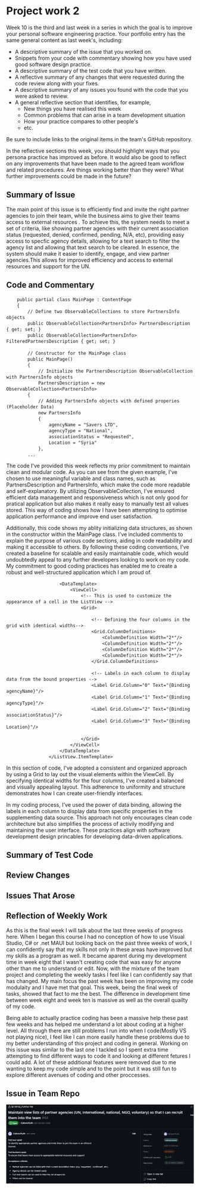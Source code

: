 # Project work 2

Week 10 is the third and last week in a series in which the goal is to improve your 
personal software engineering practice. Your portfolio entry has the same general content
as last week's, including:

* A descriptive summary of the issue that you worked on.
* Snippets from your code with commentary showing how you have used good software design 
  practice.
* A descriptive summary of the test code that you have written.
* A reflective summary of any changes that were requested during the code review along 
  with your fixes.
* A descriptive summary of any issues you found with the code that you were asked to review.
* A general reflective section that identifies, for example,
  * New things you have realised this week
  * Common problems that can arise in a team development situation
  * How your practice compares to other people's
  * etc.

Be sure to include links to the original items in the team's GitHub repository.

In the reflective sections this week, you should highlight ways that you persona practice
has improved as before. It would also be good to reflect on any improvements that have
been made to the agreed team workflow and related procedures. Are things working
better than they were? What further improvements could be made in the future?

## Summary of Issue 

The main point of this issue is to efficiently find and invite the right partner agencies to join their team, while the business aims to give their teams access to external resources . To achieve this, the system needs to meet a set of criteria, like showing partner agencies with their current association status (requested, denied, confirmed, pending, N/A, etc), providing easy access to specfic agency details, allowing for a text search to filter the agency list and allowing that text search to be cleared. In essence, the system should make it easier to identify, engage, and view partner agencies.This allows for improved efficiency and access to external resources and support for the UN.


## Code and Commentary 

```
    public partial class MainPage : ContentPage
    {
        // Define two ObservableCollections to store PartnersInfo objects
        public ObservableCollection<PartnersInfo> PartnersDescription { get; set; }
        public ObservableCollection<PartnersInfo> FilteredPartnersDescription { get; set; }

        // Constructor for the MainPage class
        public MainPage()
        {
            // Initialize the PartnersDescription ObservableCollection with PartnersInfo objects
            PartnersDescription = new ObservableCollection<PartnersInfo>
        {
            // Adding PartnersInfo objects with defined properies (Placeholder Data) 
            new PartnersInfo
            {
                agencyName = "Savers LTD",
                agencyType = "National",
                associationStatus = "Requested",
                Location = "Syria"
            },
        ...
```
The code I've provided this week reflects my prior commitment to maintain clean and modular code. As you can see from the given example, I've chosen to use meaningful variable and class names, such as PartnersDescription and PartnersInfo, which make the code more readable and self-explanatory. By utilizing ObservableCollection, I've ensured efficient data management and responsiveness which is not only good for pratical application but also makes it really easy to manually test all values stored. This way of coding shows how I have been attempting to optimise application performance and improve end user satisfaction.

Additionally, this code shows my ablity initializing data structures, as shown in the constructor within the MainPage class. I've included comments to explain the purpose of various code sections, aiding in code readability and making it accessible to others. By following these coding conventions, I've created a baseline for scalable and easily maintainable code, which would undoubtedly appeal to any further developers looking to work on my code. My commitment to good coding practices has enabled me to create a robust and well-structured application which I am proud of.

```
                    <DataTemplate>
                        <ViewCell>
                            <!-- This is used to customize the appearance of a cell in the ListView -->
                            <Grid>

                                <!-- Defining the four columns in the grid with identical widths-->
                                <Grid.ColumnDefinitions>
                                    <ColumnDefinition Width="2*"/>
                                    <ColumnDefinition Width="2*"/>
                                    <ColumnDefinition Width="2*"/>
                                    <ColumnDefinition Width="2*"/>
                                </Grid.ColumnDefinitions>

                                <!-- Labels in each column to display data from the bound properties -->
                                <Label Grid.Column="0" Text="{Binding agencyName}"/>
                                <Label Grid.Column="1" Text="{Binding agencyType}"/>
                                <Label Grid.Column="2" Text="{Binding associationStatus}"/>
                                <Label Grid.Column="3" Text="{Binding Location}"/>

                            </Grid>
                        </ViewCell>
                    </DataTemplate>
                </ListView.ItemTemplate>
```

In this section of code, I've adopted a consistent and organized approach by using a Grid to lay out the visual elements within the ViewCell. By specifying identical widths for the four columns, I've created a balanced and visually appealing layout. This adherence to uniformity and structure demonstrates how I can create user-friendly interfaces.

In my coding process, I've used the power of data binding, allowing the labels in each column to display data from specific properties in the supplementing data source. This approach not only encourages clean code architecture but also simplifies the process of activily modifying and maintaining the user interface. These practices align with software development design princables for developing data-driven applications.

## Summary of Test Code

## Review Changes 

## Issues That Arose

## Reflection of Weekly Work 

As this is the final week I will talk about the last three weeks of progress here. When I began this course I had no conception of how to use Visual Studio, C# or .net MAUI but looking back on the past three weeks of work, I can confidently say that my skills not only in these areas have improved but my skills as a program as well. It became aparent during my development time in week eight that I wasn't creating code that was easy for anyone other than me to understand or edit. Now, with the mixture of the team project and completing the weekly tasks I feel like I can confidently say that has changed. My main focus the past week has been on improving my code modulaity and I have met that goal. This week, being the final week of tasks, showed that fact to me the best. The difference in development time between week eight and week ten is massive as well as the overall quailty of my code. 

Being able to actually practice coding has been a massive help these past few weeks and has helped me understand a lot about coding at a higher level. All through there are still problems I run into when I code(Mostly VS not playing nice), I feel like I can more easily handle these problems due to my better understanding of this project and coding in general. Working on this issue was similar to the last one I tackled so I spent extra time attempting to find different ways to code it and looking at different fetures I could add. A lot of these additional features were removed due to me wanting to keep my code simple and to the point but it was still fun to explore different avenues of coding and other proccesses.   

## Issue in Team Repo

![Image](https://github.com/CallumJSuth/Portfolio/blob/main/images/ss6-1.png)
